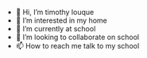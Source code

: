 - 👋 Hi, I’m timothy louque
- 👀 I’m interested in my home
- 🌱 I’m currently at school
- 💞️ I’m looking to collaborate on school
- 📫 How to reach me talk to my school

<!---
timmylouque/timmylouque is a ✨ special ✨ repository because its `README.md` (this file) appears on your GitHub profile.
You can click the Preview link to take a look at your changes.
--->
